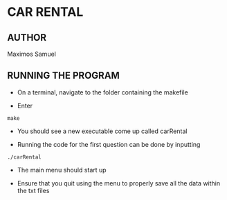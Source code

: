 # CAR RENTAL

## AUTHOR

Maximos Samuel


## RUNNING THE PROGRAM

* On a terminal, navigate to the folder containing the makefile

* Enter 

```
make
```

* You should see a new executable come up called carRental 

* Running the code for the first question can be done by inputting

```
./carRental
```

* The main menu should start up

* Ensure that you quit using the menu to properly save all the data within the txt files
